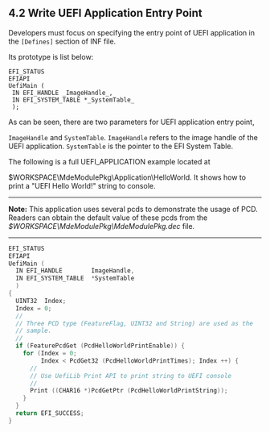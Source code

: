 <!--- @file
  4.2 Write UEFI Application Entry Point

  Copyright (c) 2010-2018, Intel Corporation. All rights reserved.<BR>

  Redistribution and use in source (original document form) and 'compiled'
  forms (converted to PDF, epub, HTML and other formats) with or without
  modification, are permitted provided that the following conditions are met:

  1) Redistributions of source code (original document form) must retain the
     above copyright notice, this list of conditions and the following
     disclaimer as the first lines of this file unmodified.

  2) Redistributions in compiled form (transformed to other DTDs, converted to
     PDF, epub, HTML and other formats) must reproduce the above copyright
     notice, this list of conditions and the following disclaimer in the
     documentation and/or other materials provided with the distribution.

  THIS DOCUMENTATION IS PROVIDED BY TIANOCORE PROJECT "AS IS" AND ANY EXPRESS OR
  IMPLIED WARRANTIES, INCLUDING, BUT NOT LIMITED TO, THE IMPLIED WARRANTIES OF
  MERCHANTABILITY AND FITNESS FOR A PARTICULAR PURPOSE ARE DISCLAIMED. IN NO
  EVENT SHALL TIANOCORE PROJECT  BE LIABLE FOR ANY DIRECT, INDIRECT, INCIDENTAL,
  SPECIAL, EXEMPLARY, OR CONSEQUENTIAL DAMAGES (INCLUDING, BUT NOT LIMITED TO,
  PROCUREMENT OF SUBSTITUTE GOODS OR SERVICES; LOSS OF USE, DATA, OR PROFITS;
  OR BUSINESS INTERRUPTION) HOWEVER CAUSED AND ON ANY THEORY OF LIABILITY,
  WHETHER IN CONTRACT, STRICT LIABILITY, OR TORT (INCLUDING NEGLIGENCE OR
  OTHERWISE) ARISING IN ANY WAY OUT OF THE USE OF THIS DOCUMENTATION, EVEN IF
  ADVISED OF THE POSSIBILITY OF SUCH DAMAGE.

-->

## 4.2 Write UEFI Application Entry Point

Developers must focus on specifying the entry point of UEFI application in the
`[Defines]` section of INF file.

Its prototype is list below:

```
EFI_STATUS
EFIAPI
UefiMain (
 IN EFI_HANDLE _ImageHandle_,
 IN EFI_SYSTEM_TABLE *_SystemTable_
 );
```

As can be seen, there are two parameters for UEFI application entry point,

`ImageHandle` and `SystemTable`. `ImageHandle` refers to the image handle of
the UEFI application. `SystemTable` is the pointer to the EFI System Table.

The following is a full UEFI_APPLICATION example located at

$WORKSPACE\MdeModulePkg\Application\HelloWorld. It shows how to print a "UEFI
Hello World!" string to console.

**********
**Note:** This application uses several pcds to demonstrate the usage of PCD.
Readers can obtain the default value of these pcds from the
_$WORKSPACE\MdeModulePkg\MdeModulePkg.dec_ file.
**********

```c
EFI_STATUS
EFIAPI
UefiMain (
  IN EFI_HANDLE        ImageHandle,
  IN EFI_SYSTEM_TABLE  *SystemTable
  )
{
  UINT32  Index;
  Index = 0;
  //
  // Three PCD type (FeatureFlag, UINT32 and String) are used as the
  // sample.
  //
  if (FeaturePcdGet (PcdHelloWorldPrintEnable)) {
    for (Index = 0;
         Index < PcdGet32 (PcdHelloWorldPrintTimes); Index ++) {
      //
      // Use UefiLib Print API to print string to UEFI console
      //
      Print ((CHAR16 *)PcdGetPtr (PcdHelloWorldPrintString));
    }
  }
  return EFI_SUCCESS;
}
```
